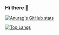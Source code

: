 ### Hi there 👋

<!--
**XXTX-TOP/XXTX-TOP** is a ✨ _special_ ✨ repository because its `README.md` (this file) appears on your GitHub profile.

Here are some ideas to get you started:

- 🔭 I’m currently working on ...
- 🌱 I’m currently learning ...
- 👯 I’m looking to collaborate on ...
- 🤔 I’m looking for help with ...
- 💬 Ask me about ...
- 📫 How to reach me: ...
- 😄 Pronouns: ...
- ⚡ Fun fact: ...
-->
[![Anurag's GitHub stats](https://github-readme-stats.vercel.app/api?username=XXTX-TOP)](https://github.com/anuraghazra/github-readme-stats)

[![Top Langs](https://github-readme-stats.vercel.app/api/top-langs/?username=XXTX-TOP)](https://github.com/anuraghazra/github-readme-stats)

